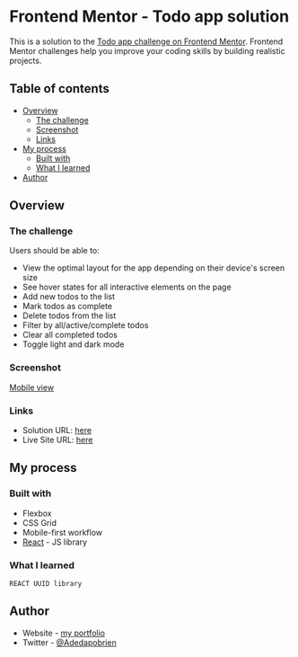 # Frontend Mentor - Todo app solution

This is a solution to the [Todo app challenge on Frontend Mentor](https://www.frontendmentor.io/challenges/todo-app-Su1_KokOW). Frontend Mentor challenges help you improve your coding skills by building realistic projects.

## Table of contents

- [Overview](#overview)
  - [The challenge](#the-challenge)
  - [Screenshot](#screenshot)
  - [Links](#links)
- [My process](#my-process)
  - [Built with](#built-with)
  - [What I learned](#what-i-learned)
- [Author](#author)

## Overview

### The challenge

Users should be able to:

- View the optimal layout for the app depending on their device's screen size
- See hover states for all interactive elements on the page
- Add new todos to the list
- Mark todos as complete
- Delete todos from the list
- Filter by all/active/complete todos
- Clear all completed todos
- Toggle light and dark mode

### Screenshot

[Mobile view](/public/assets/screenshot.png)

### Links

- Solution URL: [here](https://to-do-app-wheat-ten.vercel.app/)
- Live Site URL: [here](https://to-do-app-adedapo.vercel.app/)

## My process

### Built with

- Flexbox
- CSS Grid
- Mobile-first workflow
- [React](https://reactjs.org/) - JS library

### What I learned

```REACT
REACT UUID library
```

## Author

- Website - [my portfolio](https://myportfolio-adedapo.vercel.app/)
- Twitter - [@Adedapobrien](https://www.twitter.com/AdedapoBrienn)
